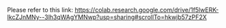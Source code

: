 Please refer to this link: https://colab.research.google.com/drive/1f5lwERK-IkcZJnMNy--3lh3qWAgYMNwp?usp=sharing#scrollTo=hkwjb57zPF2X
